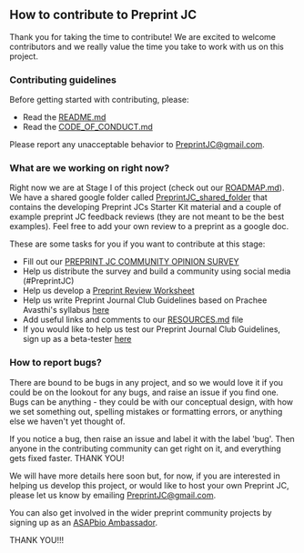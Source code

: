 ## How to contribute to Preprint JC

Thank you for taking the time to contribute! We are excited to welcome contributors and we really value the time you take to work with us on this project.

### Contributing guidelines
Before getting started with contributing, please:
* Read the [README.md](https://github.com/SamanthaHindle/preprint_JournalClub/blob/master/README.md)
* Read the [CODE_OF_CONDUCT.md](https://github.com/SamanthaHindle/preprint_JournalClub/blob/master/CODE_OF_CONDUCT.md)

Please report any unacceptable behavior to PreprintJC@gmail.com.

### What are we working on right now?
Right now we are at Stage I of this project (check out our [ROADMAP.md](https://github.com/SamanthaHindle/preprint_JournalClub/blob/master/ROADMAP.md)). We have a shared google folder called [PreprintJC_shared_folder](https://drive.google.com/open?id=1RmH0yhNtL0l75zYtwCELbaiRRwgyfXAVHu-SceMlyCM) that contains the developing Preprint JCs Starter Kit material and a couple of example preprint JC feedback reviews (they are not meant to be the best examples). Feel free to add your own review to a preprint as a google doc.

These are some tasks for you if you want to contribute at this stage: 
 
* Fill out our [PREPRINT JC COMMUNITY OPINION SURVEY](https://goo.gl/forms/96u7A3DSpWI7TM7A2)  
* Help us distribute the survey and build a community using social media (#PreprintJC)
* Help us develop a [Preprint Review Worksheet](https://docs.google.com/document/d/1RmH0yhNtL0l75zYtwCELbaiRRwgyfXAVHu-SceMlyCM/edit?usp=sharing)
* Help us write Preprint Journal Club Guidelines based on Prachee Avasthi's syllabus [here](http://asapbio.org/10-ways)
* Add useful links and comments to our [RESOURCES.md](https://github.com/SamanthaHindle/preprint_JournalClub/blob/master/RESOURCES.md) file
* If you would like to help us test our Preprint Journal Club Guidelines, sign up as a beta-tester [here](https://github.com/SamanthaHindle/preprint_JournalClub/projects/4)

### How to report bugs?

There are bound to be bugs in any project, and so we would love it if you could be on the lookout for any bugs, and raise an issue if you find one. Bugs can be anything - they could be with our conceptual design, with how we set something out, spelling mistakes or formatting errors, or anything else we haven't yet thought of.

If you notice a bug, then raise an issue and label it with the label 'bug'. Then anyone in the contributing community can get right on it, and everything gets fixed faster. THANK YOU!

We will have more details here soon but, for now, if you are interested in helping us develop this project, or would like to host your own Preprint JC, please let us know by emailing PreprintJC@gmail.com.

You can also get involved in the wider preprint community projects by signing up as an [ASAPbio Ambassador](http://asapbio.org/asapbio-ambassadors).

THANK YOU!!!
